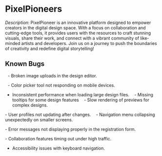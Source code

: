 # PixelPioneers


*Description*: PixelPioneer is an innovative platform designed to empower creators in the digital design space. With a focus on collaboration and cutting-edge tools, it provides users with the resources to craft stunning visuals, share their work, and connect with a vibrant community of like-minded artists and developers. Join us on a journey to push the boundaries of creativity and redefine digital storytelling!


## Known Bugs

 - ⁠Broken image uploads in the design editor.
 
 - ⁠Color picker tool not responding on mobile devices.
 
 - Inconsistent performance when loading large design files.
 
 -⁠ ⁠Missing tooltips for some design features
 
 -⁠ ⁠Slow rendering of previews for complex designs.
 
 -⁠ ⁠User profiles not updating after changes.
 
 -⁠ ⁠Navigation menu collapsing unexpectedly on smaller screens.
 
 -⁠ ⁠Error messages not displaying properly in the registration form.
 
 -⁠ ⁠Collaboration features timing out under high traffic.
 
 - Accessibility issues with keyboard navigation.
